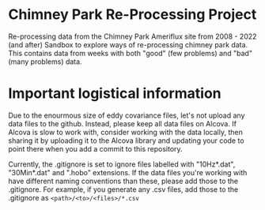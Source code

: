 # Chimney Park Re-Processing Project

Re-processing data from the Chimney Park Ameriflux site from 2008 - 2022 (and after)
Sandbox to explore ways of re-processing chimney park data. This contains data from weeks with both "good" (few problems) and "bad" (many problems) data.

# Important logistical information

Due to the enourmous size of eddy covariance files, let's not upload any data files to the github. Instead, please keep all data files on Alcova. If Alcova is slow to work with, consider working with the data locally, then sharing it by uploading it to the Alcova library and updating your code to point there when you add a commit to this repository. 

Currently, the .gitignore is set to ignore files labelled with "10Hz*.dat", "30Min*.dat" and ".hobo" extensions. If the data files you're working with have different naming conventions than these, please add those to the .gitignore. For example, if you generate any .csv files, add those to the .gitignore as `<path>/<to>/<files>/*.csv`
